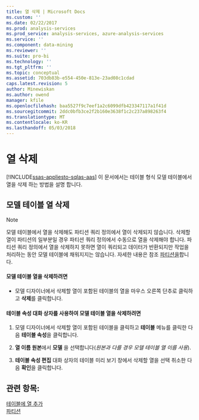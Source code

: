 ```yaml
---
title: 열 삭제 | Microsoft Docs
ms.custom: ''
ms.date: 02/22/2017
ms.prod: analysis-services
ms.prod_service: analysis-services, azure-analysis-services
ms.service: ''
ms.component: data-mining
ms.reviewer: ''
ms.suite: pro-bi
ms.technology: ''
ms.tgt_pltfrm: ''
ms.topic: conceptual
ms.assetid: 703db83b-e554-450e-813e-23ad08c1cdad
caps.latest.revision: 5
author: Minewiskan
ms.author: owend
manager: kfile
ms.openlocfilehash: baa5527f9c7eef1a2c6099dfb423347117a1f41d
ms.sourcegitcommit: 2ddc0bfb3ce2f2b160e3638f1c2c237a898263f4
ms.translationtype: MT
ms.contentlocale: ko-KR
ms.lasthandoff: 05/03/2018
---
```

# <a name="delete-a-column"></a>열 삭제 
[!INCLUDE[ssas-appliesto-sqlas-aas](../../includes/ssas-appliesto-sqlas-aas.md)]
  이 문서에서는 테이블 형식 모델 테이블에서 열을 삭제 하는 방법을 설명 합니다.  
  
## <a name="delete-a-model-table-column"></a>모델 테이블 열 삭제  
  
> [!NOTE]  
>  모델 테이블에서 열을 삭제해도 파티션 쿼리 정의에서 열이 삭제되지 않습니다. 삭제할 열이 파티션의 일부분일 경우 파티션 쿼리 정의에서 수동으로 열을 삭제해야 합니다. 파티션 쿼리 정의에서 열을 삭제하지 못하면 열이 쿼리되고 데이터가 반환되지만 작업을 처리하는 동안 모델 테이블에 채워지지는 않습니다. 자세한 내용은 참조 [파티션을](../../analysis-services/tabular-models/partitions-ssas-tabular.md)합니다.  
  
#### <a name="to-delete-a-model-table-column"></a>모델 테이블 열을 삭제하려면  
  
-   모델 디자이너에서 삭제할 열이 포함된 테이블의 열을 마우스 오른쪽 단추로 클릭하고 **삭제**를 클릭합니다.  
  
#### <a name="to-delete-a-model-table-column-by-using-the-table-properties-dialog-box"></a>테이블 속성 대화 상자를 사용하여 모델 테이블 열을 삭제하려면  
  
1.  모델 디자이너에서 삭제할 열이 포함된 테이블을 클릭하고 **테이블** 메뉴를 클릭한 다음  **테이블 속성**을 클릭합니다.  
  
2.  **열 이름 원본**에서 **모델** 을 선택합니다(*원본과 다를 경우 모델 테이블 열 이름 사용*).  
  
3.  **테이블 속성 편집** 대화 상자의 테이블 미리 보기 창에서 삭제할 열을 선택 취소한 다음 **확인**을 클릭합니다.  
  
## <a name="see-also"></a>관련 항목:  
 [테이블에 열 추가](../../analysis-services/tabular-models/add-columns-to-a-table-ssas-tabular.md)   
 [파티션](../../analysis-services/tabular-models/partitions-ssas-tabular.md)  
  
  

